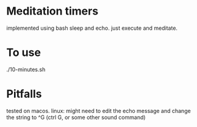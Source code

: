 # Meditation timers 

implemented using bash sleep and echo.
just execute and meditate.

# To use

./10-minutes.sh

# Pitfalls

tested on macos.
linux: might need to edit the echo message and change the string to ^G (ctrl G, or some other sound command)
